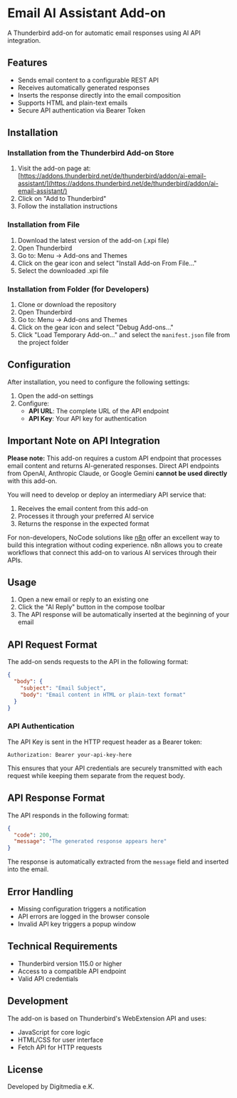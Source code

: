 # Email AI Assistant Add-on

A Thunderbird add-on for automatic email responses using AI API integration.

## Features

- Sends email content to a configurable REST API
- Receives automatically generated responses
- Inserts the response directly into the email composition
- Supports HTML and plain-text emails
- Secure API authentication via Bearer Token

## Installation

### Installation from the Thunderbird Add-on Store

1. Visit the add-on page at: [https://addons.thunderbird.net/de/thunderbird/addon/ai-email-assistant/](https://addons.thunderbird.net/de/thunderbird/addon/ai-email-assistant/)
2. Click on "Add to Thunderbird"
3. Follow the installation instructions

### Installation from File

1. Download the latest version of the add-on (.xpi file)
2. Open Thunderbird
3. Go to: Menu → Add-ons and Themes
4. Click on the gear icon and select "Install Add-on From File..."
5. Select the downloaded .xpi file

### Installation from Folder (for Developers)

1. Clone or download the repository
2. Open Thunderbird
3. Go to: Menu → Add-ons and Themes
4. Click on the gear icon and select "Debug Add-ons..."
5. Click "Load Temporary Add-on..." and select the `manifest.json` file from the project folder

## Configuration

After installation, you need to configure the following settings:

1. Open the add-on settings
2. Configure:
   - **API URL**: The complete URL of the API endpoint
   - **API Key**: Your API key for authentication

## Important Note on API Integration

**Please note:** This add-on requires a custom API endpoint that processes email content and returns AI-generated responses. Direct API endpoints from OpenAI, Anthropic Claude, or Google Gemini **cannot be used directly** with this add-on.

You will need to develop or deploy an intermediary API service that:
1. Receives the email content from this add-on
2. Processes it through your preferred AI service
3. Returns the response in the expected format

For non-developers, NoCode solutions like [n8n](https://n8n.io/) offer an excellent way to build this integration without coding experience. n8n allows you to create workflows that connect this add-on to various AI services through their APIs.

## Usage

1. Open a new email or reply to an existing one
2. Click the "AI Reply" button in the compose toolbar
3. The API response will be automatically inserted at the beginning of your email

## API Request Format

The add-on sends requests to the API in the following format:

```json
{
  "body": {
    "subject": "Email Subject",
    "body": "Email content in HTML or plain-text format"
  }
}
```

### API Authentication

The API Key is sent in the HTTP request header as a Bearer token:

```
Authorization: Bearer your-api-key-here
```

This ensures that your API credentials are securely transmitted with each request while keeping them separate from the request body.

## API Response Format

The API responds in the following format:

```json
{
  "code": 200,
  "message": "The generated response appears here"
}
```

The response is automatically extracted from the `message` field and inserted into the email.

## Error Handling

- Missing configuration triggers a notification
- API errors are logged in the browser console
- Invalid API key triggers a popup window

## Technical Requirements

- Thunderbird version 115.0 or higher
- Access to a compatible API endpoint
- Valid API credentials

## Development

The add-on is based on Thunderbird's WebExtension API and uses:
- JavaScript for core logic
- HTML/CSS for user interface
- Fetch API for HTTP requests

## License

Developed by Digitmedia e.K.